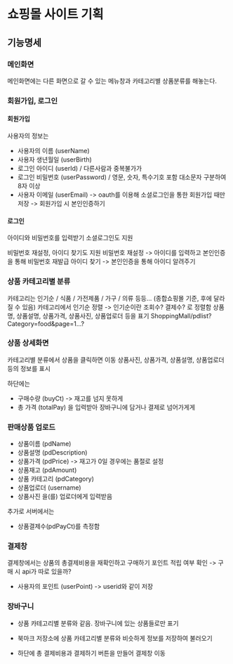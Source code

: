 # 쇼핑몰 사이트 기획
## 기능명세
### 메인화면
메인화면에는 다른 화면으로 갈 수 있는 메뉴창과 카테고리별 상품분류를 해놓는다.

### 회원가입, 로그인
#### 회원가입
사용자의 정보는
* 사용자의 이름 (userName)
* 사용자 생년월일 (userBirth)
* 로그인 아이디 (userId) / 다른사람과 중복불가가
* 로그인 비밀번호 (userPassword) / 영문, 숫자, 특수기호 포함 대소문자 구분하여 8자 이상
* 사용자 이메일 (userEmail) -> oauth를 이용해 소셜로그인을 통한 회원가입 때만 저장
-> 회원가입 시 본인인증하기

#### 로그인
아이디와 비밀번호를 입력받기
소셜로그인도 지원

비밀번호 재설정, 아이디 찾기도 지원
비밀번호 재설정 -> 아이디를 입력하고 본인인증을 통해 비밀번호 재발급
아이디 찾기 -> 본인인증을 통해 아이디 알려주기

### 상품 카테고리별 분류
카테고리는 인기순 / 식품 / 가전제품 / 가구 / 의류 등등... (종합쇼핑몰 기준, 후에 달라질 수 있음)
카테고리에서 인기순 정렬 -> 인기순이란 조회수? 결제수? 로 정렬함
상품명, 상품설명, 상품가격, 상품사진, 상품업로더 등을 표기
ShoppingMall/pdlist?Category=food&page=1...?


### 상품 상세화면
카테고리별 분류에서 상품을 클릭하면 이동
상품사진, 상품가격, 상품설명, 상품업로더 등의 정보를 표시


하단에는
* 구매수량 (buyCt) -> 재고를 넘지 못하게
* 총 가격 (totalPay)
을 입력받아 장바구니에 담거나 결제로 넘어가게게

### 판매상품 업로드
* 상품이름 (pdName)
* 상품설명 (pdDescription)
* 상품가격 (pdPrice) -> 재고가 0일 경우에는 품절로 설정
* 상품재고 (pdAmount)
* 상품 카테고리 (pdCategory)
* 상품업로더 (username)
* 상품사진
을(를) 업로더에게 입력받음

추가로 서버에서는
* 상품결제수(pdPayCt)를 측정함

### 결제창
결제창에서는 상품의 총결제비용을 재확인하고 구매하기
포인트 적립 여부 확인
-> 구매 시 api가 따로 있을까?

* 사용자의 포인트 (userPoint) -> userid와 같이 저장

### 장바구니
* 상품 카테고리별 분류와 같음. 장바구니에 있는 상품들로만 표기

* 북마크 저장소에 상품 카테고리별 분류와 비슷하게 정보를 저장하여 불러오기
* 하단에 총 결제비용과 결제하기 버튼을 만들어 결제창 이동